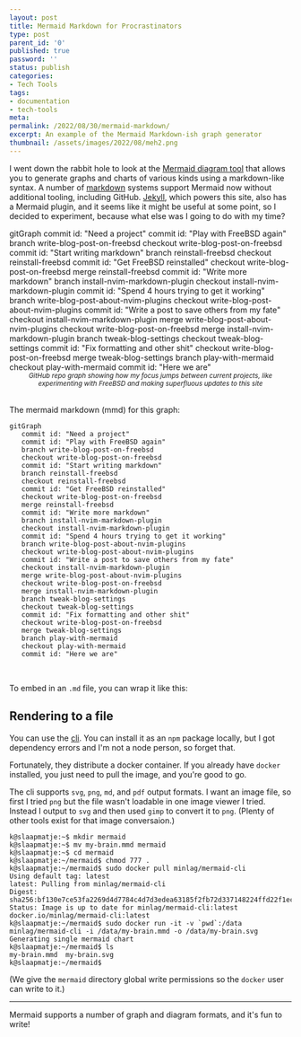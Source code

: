 ```yaml
---
layout: post
title: Mermaid Markdown for Procrastinators
type: post
parent_id: '0'
published: true
password: ''
status: publish
categories:
- Tech Tools
tags:
- documentation
- tech-tools
meta:
permalink: /2022/08/30/mermaid-markdown/
excerpt: An example of the Mermaid Markdown-ish graph generator
thumbnail: /assets/images/2022/08/meh2.png
---
```


I went down the rabbit hole to look at the [Mermaid
diagram tool](https://mermaid-js.github.io/mermaid/#/) that allows you to
generate graphs and charts of various kinds using a markdown-like syntax. A
number of [markdown](https://www.markdownguide.org/) systems support Mermaid
now without additional tooling, including GitHub.
[Jekyll](https://jekyllrb.com/), which powers this site, also has a Mermaid
plugin, and it seems like it might be useful at some
point, so I decided to experiment, because what else was I going to do with
my time?

<div class="mermaid">
gitGraph
   commit id: "Need a project"
   commit id: "Play with FreeBSD again"
   branch write-blog-post-on-freebsd
   checkout write-blog-post-on-freebsd
   commit id: "Start writing markdown"
   branch reinstall-freebsd
   checkout reinstall-freebsd
   commit id: "Get FreeBSD reinstalled"
   checkout write-blog-post-on-freebsd
   merge reinstall-freebsd
   commit id: "Write more markdown"
   branch install-nvim-markdown-plugin
   checkout install-nvim-markdown-plugin
   commit id: "Spend 4 hours trying to get it working"
   branch write-blog-post-about-nvim-plugins
   checkout write-blog-post-about-nvim-plugins
   commit id: "Write a post to save others from my fate"
   checkout install-nvim-markdown-plugin
   merge write-blog-post-about-nvim-plugins
   checkout write-blog-post-on-freebsd
   merge install-nvim-markdown-plugin
   branch tweak-blog-settings
   checkout tweak-blog-settings
   commit id: "Fix formatting and other shit"
   checkout write-blog-post-on-freebsd
   merge tweak-blog-settings
   branch play-with-mermaid
   checkout play-with-mermaid
   commit id: "Here we are"
</div>

<center><small><i>GitHub repo graph showing how my focus jumps between current
projects, like experimenting with FreeBSD and making superfluous updates to
this site</i></small></center>
<br/>

The mermaid markdown (mmd) for this graph:
```
gitGraph
   commit id: "Need a project"
   commit id: "Play with FreeBSD again"
   branch write-blog-post-on-freebsd
   checkout write-blog-post-on-freebsd
   commit id: "Start writing markdown"
   branch reinstall-freebsd
   checkout reinstall-freebsd
   commit id: "Get FreeBSD reinstalled"
   checkout write-blog-post-on-freebsd
   merge reinstall-freebsd
   commit id: "Write more markdown"
   branch install-nvim-markdown-plugin
   checkout install-nvim-markdown-plugin
   commit id: "Spend 4 hours trying to get it working"
   branch write-blog-post-about-nvim-plugins
   checkout write-blog-post-about-nvim-plugins
   commit id: "Write a post to save others from my fate"
   checkout install-nvim-markdown-plugin
   merge write-blog-post-about-nvim-plugins
   checkout write-blog-post-on-freebsd
   merge install-nvim-markdown-plugin
   branch tweak-blog-settings
   checkout tweak-blog-settings
   commit id: "Fix formatting and other shit"
   checkout write-blog-post-on-freebsd
   merge tweak-blog-settings
   branch play-with-mermaid
   checkout play-with-mermaid
   commit id: "Here we are"
```

<br>

To embed in an `.md` file, you can wrap it like this:
<script src="https://gist.github.com/kbruner/51023f98a7fdaffbe9d7882271ca9c97.js"></script>


## Rendering to a file

You can use the [cli](https://github.com/mermaid-js/mermaid-cli). You can
install it as an `npm` package locally, but I got dependency errors and I'm
not a node person, so forget that.

Fortunately, they distribute a docker container. If you already have `docker`
installed, you just need to pull the image, and you're good to go.

The cli supports `svg`, `png`, `md`, and `pdf` output formats. I want an image
file, so first I tried `png` but the file wasn't loadable in one image viewer
I tried. Instead I output to `svg` and then used `gimp` to convert it to
`png`. (Plenty of other tools exist for that image conversaion.)

```
k@slaapmatje:~$ mkdir mermaid
k@slaapmatje:~$ mv my-brain.mmd mermaid
k@slaapmatje:~$ cd mermaid
k@slaapmatje:~/mermaid$ chmod 777 .
k@slaapmatje:~/mermaid$ sudo docker pull minlag/mermaid-cli
Using default tag: latest
latest: Pulling from minlag/mermaid-cli
Digest: sha256:bf130e7ce53fa2269d4d7784c4d7d3edea63185f2fb72d337148224ffd22f1ec
Status: Image is up to date for minlag/mermaid-cli:latest
docker.io/minlag/mermaid-cli:latest
k@slaapmatje:~/mermaid$ sudo docker run -it -v `pwd`:/data minlag/mermaid-cli -i /data/my-brain.mmd -o /data/my-brain.svg
Generating single mermaid chart
k@slaapmatje:~/mermaid$ ls
my-brain.mmd  my-brain.svg
k@slaapmatje:~/mermaid$
```

(We give the `mermaid` directory global write permissions so the `docker` user
can write to it.)

---

Mermaid supports a number of graph and diagram formats, and it's fun
to write!
